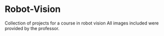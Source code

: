 # Robot-Vision
Collection of projects for a course in robot vision
All images included were provided by the professor.
